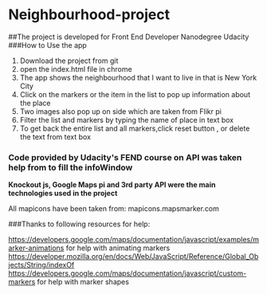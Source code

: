 # Neighbourhood-project
##The project is developed for Front End Developer Nanodegree Udacity
###How to Use the app
1. Download the project from git
2. open the index.html file in chrome
3. The app shows the neighbourhood that I want to live in that is New York City
4. Click on the markers or the item in the list to pop up information about the place
5. Two images also pop up on side which are taken from Flikr pi
6. Filter the list and markers by typing the name of place in text box
7. To get back the entire list and all markers,click reset button , or delete the text from text box

### Code provided by Udacity's FEND course on API was taken help from to fill the infoWindow
**Knockout js, Google Maps pi and 3rd party API were the main technologies used in the project**

All mapicons have been taken from:
mapicons.mapsmarker.com

###Thanks to following resources for help:

https://developers.google.com/maps/documentation/javascript/examples/marker-animations for help with animating markers
<br>
https://developer.mozilla.org/en/docs/Web/JavaScript/Reference/Global_Objects/String/indexOf <br>
https://developers.google.com/maps/documentation/javascript/custom-markers for help with marker shapes <br>
